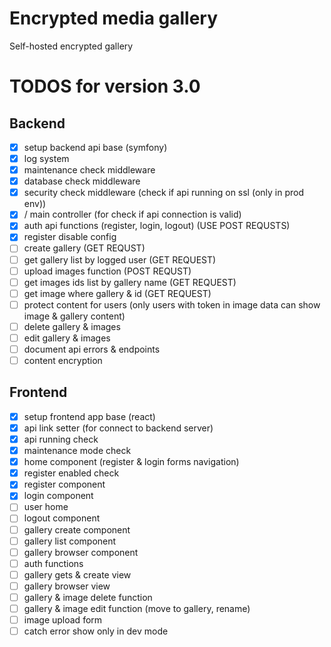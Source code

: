# Encrypted media gallery
Self-hosted encrypted gallery

# TODOS for version 3.0
## Backend
- [X] setup backend api base (symfony)
- [X] log system
- [X] maintenance check middleware
- [X] database check middleware
- [X] security check middleware (check if api running on ssl (only in prod env))
- [X] / main controller (for check if api connection is valid)
- [X] auth api functions (register, login, logout) (USE POST REQUSTS)
- [X] register disable config
- [ ] create gallery (GET REQUST)
- [ ] get gallery list by logged user (GET REQUEST)
- [ ] upload images function (POST REQUST)
- [ ] get images ids list by gallery name (GET REQUEST)
- [ ] get image where gallery & id (GET REQUEST)
- [ ] protect content for users (only users with token in image data can show image & gallery content)
- [ ] delete gallery & images
- [ ] edit gallery & images
- [ ] document api errors & endpoints
- [ ] content encryption

## Frontend
- [X] setup frontend app base (react)
- [X] api link setter (for connect to backend server)
- [X] api running check
- [X] maintenance mode check
- [X] home component (register & login forms navigation)
- [X] register enabled check
- [X] register component
- [X] login component
- [ ] user home
- [ ] logout component
- [ ] gallery create component
- [ ] gallery list component
- [ ] gallery browser component
- [ ] auth functions
- [ ] gallery gets & create view
- [ ] gallery browser view
- [ ] gallery & image delete function
- [ ] gallery & image edit function (move to gallery, rename)
- [ ] image upload form
- [ ] catch error show only in dev mode
